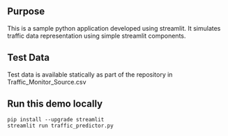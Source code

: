 
## Purpose
This is a sample python application developed using streamlit. It simulates traffic data representation using simple streamlit components.

## Test Data
Test data is available statically as part of the repository in Traffic_Monitor_Source.csv

## Run this demo locally
```
pip install --upgrade streamlit
streamlit run traffic_predictor.py
```
